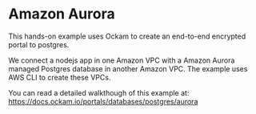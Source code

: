 # Amazon Aurora

This hands-on example uses Ockam to create an end-to-end encrypted portal to postgres.

We connect a nodejs app in one Amazon VPC with a Amazon Aurora managed Postgres database in another Amazon VPC.
The example uses AWS CLI to create these VPCs.

You can read a detailed walkthough of this example at:
https://docs.ockam.io/portals/databases/postgres/aurora
